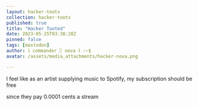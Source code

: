```yaml
---
layout: hacker-toots
collection: hacker-toots
published: true
title: "Hacker Tooted"
date: 2023-05-25T03:38:28Z
pinned: false
tags: [mastodon]
author: ⸸ commander ░ nova ⸸ :~$
avatar: /assets/media_attachments/hacker-nova.png

---
```


<p>I feel like as an artist supplying music to Spotify, my subscription should be free</p><p>since they pay 0.0001 cents a stream</p>


